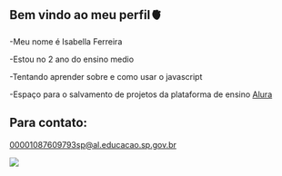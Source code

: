 ## Bem vindo ao meu perfil🫀

-Meu nome é Isabella Ferreira

-Estou no 2 ano do ensino medio

-Tentando aprender sobre e como usar o javascript

-Espaço para o salvamento de projetos da plataforma de ensino [Alura](https://www.alura.com.br)

## Para contato:
00001087609793sp@al.educacao.sp.gov.br



![](https://media1.tenor.com/m/seeuD4x_cygAAAAC/stitch.gif)
